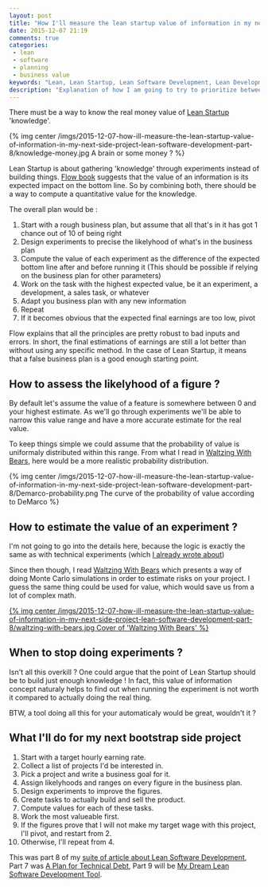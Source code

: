 ```yaml
---
layout: post
title: "How I'll measure the lean startup value of information in my next side project (Lean Software Development Part 8)"
date: 2015-12-07 21:19
comments: true
categories:
 - lean
 - software
 - planning
 - business value
keywords: "Lean, Lean Startup, Lean Software Development, Lean Development"
description: "Explanation of how I am going to try to prioritize between Lean Startup experiments and other activities"
---
```

There must be a way to know the real money value of [Lean Startup](http://theleanstartup.com/) 'knowledge'.

{% img center /imgs/2015-12-07-how-ill-measure-the-lean-startup-value-of-information-in-my-next-side-project-lean-software-development-part-8/knowledge-money.jpg A brain or some money ? %}

Lean Startup is about gathering 'knowledge' through experiments instead of building things. [Flow book](http://www.amazon.com/Principles-Product-Development-Flow-Generation/dp/1935401009/ref=sr_1_3?ie=UTF8&qid=1450068976&sr=8-3&keywords=lean+product+development) suggests that the value of an information is its expected impact on the bottom line. So by combining both, there should be a way to compute a quantitative value for the knowledge.

The overall plan would be :

1. Start with a rough business plan, but assume that all that's in it has got 1 chance out of 10 of being right
2. Design experiments to precise the likelyhood of what's in the business plan
3. Compute the value of each experiment as the difference of the expected bottom line after and before running it (This should be possible if relying on the business plan for other parameters)
4. Work on the task with the highest expected value, be it an experiment, a development, a sales task, or whatever
4. Adapt you business plan with any new information
5. Repeat
6. If it becomes obvious that the expected final earnings are too low, pivot

Flow explains that all the principles are pretty robust to bad inputs and errors. In short, the final estimations of earnings are still a lot better than without using any specific method. In the case of Lean Startup, it means that a false business plan is a good enough starting point.

## How to assess the likelyhood of a figure ?

By default let's assume the value of a feature is somewhere between 0 and your highest estimate. As we'll go through experiments we'll be able to narrow this value range and have a more accurate estimate for the real value.

To keep things simple we could assume that the probability of value is uniformaly distributed within this range. From what I read in [Waltzing With Bears](http://www.amazon.com/Waltzing-Bears-Managing-Software-Projects/dp/0932633609/ref=sr_1_1?ie=UTF8&qid=1449901015&sr=8-1&keywords=waltzing+with+bears), here would be a more realistic probability distribution.

{% img center /imgs/2015-12-07-how-ill-measure-the-lean-startup-value-of-information-in-my-next-side-project-lean-software-development-part-8/Demarco-probability.png The curve of the probability of value according to DeMarco %}

## How to estimate the value of an experiment ?

I'm not going to go into the details here, because the logic is exactly the same as with technical experiments (which [I already wrote about](/measure-the-business-value-of-your-spikes-and-take-high-payoff-risks-lean-software-development-part-4/))

Since then though, I read [Waltzing With Bears](http://www.amazon.com/Waltzing-Bears-Managing-Software-Projects/dp/0932633609/ref=sr_1_1?ie=UTF8&qid=1449901015&sr=8-1&keywords=waltzing+with+bears) which presents a way of doing Monte Carlo simulations in order to estimate risks on your project. I guess the same thing could be used for value, which would save us from a lot of complex math.

[{% img center /imgs/2015-12-07-how-ill-measure-the-lean-startup-value-of-information-in-my-next-side-project-lean-software-development-part-8/waltzing-with-bears.jpg Cover of 'Waltzing With Bears' %}](http://www.amazon.com/Waltzing-Bears-Managing-Software-Projects/dp/0932633609/ref=sr_1_1?ie=UTF8&qid=1449901015&sr=8-1&keywords=waltzing+with+bears)

## When to stop doing experiments ?

Isn't all this overkill ? One could argue that the point of Lean Startup should be to build just enough knowledge ! In fact, this value of information concept naturaly helps to find out when running the experiment is not worth it compared to actually doing the real thing.

BTW, a tool doing all this for your automaticaly would be great, wouldn't it ?

## What I'll do for my next bootstrap side project

1. Start with a target hourly earning rate.
2. Collect a list of projects I'd be interested in.
3. Pick a project and write a business goal for it.
4. Assign likelyhoods and ranges on every figure in the business plan.
5. Design experiments to improve the figures.
6. Create tasks to actually build and sell the product.
7. Compute values for each of these tasks.
8. Work the most valueable first.
9. If the figures prove that I will not make my target wage with this project, I'll pivot, and restart from 2.
10. Otherwise, I'll repeat from 4.

This was part 8 of my [suite of article about Lean Software Development](/the-flow-book-summary-lean-software-development_part_1/), Part 7 was [A Plan for Technical Debt](/a-plan-for-technical-debt-lean-software-development-part-7/), Part 9 will be [My Dream Lean Software Development Tool](/my-dream-lean-software-development-tool-lean-software-development-part-9/).
